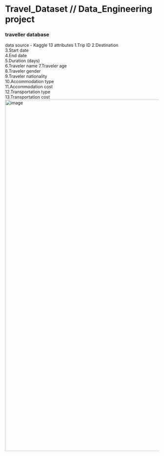 # Travel_Dataset // Data_Engineering project
### traveller database 
data source - Kaggle
13 attributes 
1.Trip ID
2.Destination	
3.Start date	
4.End date	
5.Duration (days)	
6.Traveler name	
7.Traveler age	
8.Traveler gender	
9.Traveler nationality	
10.Accommodation type	
11.Accommodation cost	
12.Transportation type	
13.Transportation cost
<img width="1152" alt="image" src="https://user-images.githubusercontent.com/33623897/229866453-f5858fd0-ced5-4c36-9c41-4a749db470a3.png">


